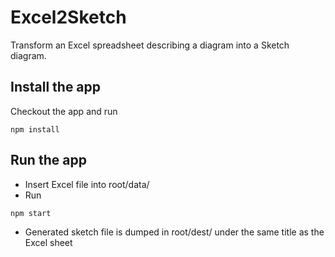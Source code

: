 # Excel2Sketch
Transform an Excel spreadsheet describing a diagram into a Sketch diagram.
## Install the app
Checkout the app and run
```
npm install 
```

## Run the app
* Insert Excel file into root/data/
* Run
```
npm start
```
* Generated sketch file is dumped in root/dest/ under the same title as the Excel sheet